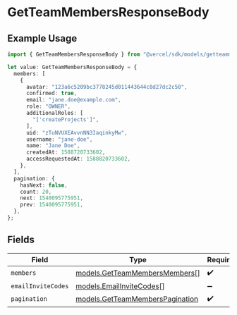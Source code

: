 # GetTeamMembersResponseBody

## Example Usage

```typescript
import { GetTeamMembersResponseBody } from "@vercel/sdk/models/getteammembersop.js";

let value: GetTeamMembersResponseBody = {
  members: [
    {
      avatar: "123a6c5209bc3778245d011443644c8d27dc2c50",
      confirmed: true,
      email: "jane.doe@example.com",
      role: "OWNER",
      additionalRoles: [
        "['createProjects']",
      ],
      uid: "zTuNVUXEAvvnNN3IaqinkyMw",
      username: "jane-doe",
      name: "Jane Doe",
      createdAt: 1588720733602,
      accessRequestedAt: 1588820733602,
    },
  ],
  pagination: {
    hasNext: false,
    count: 20,
    next: 1540095775951,
    prev: 1540095775951,
  },
};
```

## Fields

| Field                                                                    | Type                                                                     | Required                                                                 | Description                                                              |
| ------------------------------------------------------------------------ | ------------------------------------------------------------------------ | ------------------------------------------------------------------------ | ------------------------------------------------------------------------ |
| `members`                                                                | [models.GetTeamMembersMembers](../models/getteammembersmembers.md)[]     | :heavy_check_mark:                                                       | N/A                                                                      |
| `emailInviteCodes`                                                       | [models.EmailInviteCodes](../models/emailinvitecodes.md)[]               | :heavy_minus_sign:                                                       | N/A                                                                      |
| `pagination`                                                             | [models.GetTeamMembersPagination](../models/getteammemberspagination.md) | :heavy_check_mark:                                                       | N/A                                                                      |